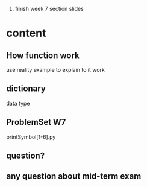 1. finish week 7 section slides

# content

## How function work

use reality example to explain to it work

## dictionary

data type

## ProblemSet W7

printSymbol[1-6].py

## question?

## any question about mid-term exam
